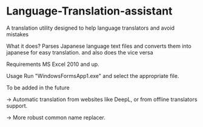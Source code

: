 # Language-Translation-assistant
A translation utility designed to help language translators and avoid mistakes

What it does?
Parses Japanese language text files and converts them into japanese for easy translation.
and also does the vice versa

Requirements
MS Excel 2010 and up.

Usage
Run "WindowsFormsApp1.exe" and select the appropriate file.

To be added in the future

-> Automatic translation from websites like DeepL, or from offline translators support.

-> More robust common name replacer.
